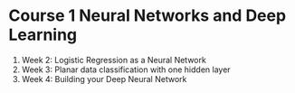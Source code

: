 # Course 1 Neural Networks and Deep Learning

1. Week 2: Logistic Regression as a Neural Network
2. Week 3: Planar data classification with one hidden layer
3. Week 4: Building your Deep Neural Network
